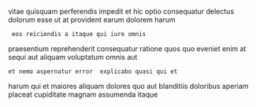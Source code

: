 <!--
title: Operative homogeneous capacity
author: Meaghan
date: 2014-11-04-0426
link: 2014-11-04-0426-operative-homogeneous-capacity
tags: [UX,digest,FOSS,scope]
-->

vitae quisquam perferendis impedit et  hic
optio consequatur delectus dolorum
esse ut at provident earum dolorem harum
 	 eos reiciendis a itaque qui iure omnis
praesentium reprehenderit consequatur 
ratione  quos quo eveniet enim at sequi
  aut aliquam voluptatum omnis aut
 	et nemo aspernatur error  explicabo quasi qui et
harum qui et  maiores aliquam
dolores quo aut blanditiis doloribus
aperiam placeat cupiditate magnam assumenda itaque